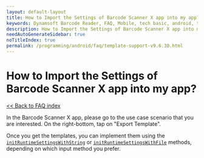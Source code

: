 ```yaml
---
layout: default-layout
title: How to Import the Settings of Barcode Scanner X app into my app?
keywords: Dynamsoft Barcode Reader, FAQ, Mobile, tech basic, android, template, driver license, settings
description: How to Import the Settings of Barcode Scanner X app into my app?
needAutoGenerateSidebar: true
noTitleIndex: true
permalink: /programming/android/faq/template-support-v9.6.30.html
---
```


# How to Import the Settings of Barcode Scanner X app into my app?

[<< Back to FAQ index](index.md)


In the Barcode Scanner X app, please go to the use case scenario that you are interested. On the right-bottom, tap on "Export Template". 

Once you get the templates, you can implement them using the [`initRuntimeSettingsWithString`](../api-reference/primary-parameter-and-runtime-settings-advanced.md#initruntimesettingswithstring) or [`initRuntimeSettingsWithFile`](../api-reference/primary-parameter-and-runtime-settings-advanced.md#initruntimesettingswithfile) methods, depending on which input method you prefer.